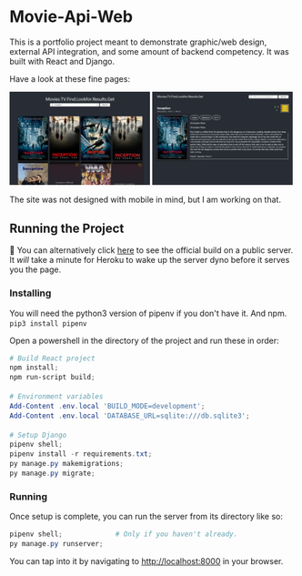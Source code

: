 # Movie-Api-Web

This is a portfolio project meant to demonstrate graphic/web design, external API integration,
and some amount of backend competency. It was built with React and Django.

Have a look at these fine pages:

<span float="left">
  <img src="github-show/search-page.png" alt="search page" width="49%" />
  <img src="github-show/detail-page.png" alt="details page" width="49%" />
</span>

The site was not designed with mobile in mind, but I am working on that.

## Running the Project
🔻 You can alternatively click [here](https://xpg-movie-api-web.herokuapp.com) to see
the official build on a public server. It *will* take a minute for Heroku to wake up the
server dyno before it serves you the page.

### Installing

You will need the python3 version of pipenv if you don't have it. And npm.  
`pip3 install pipenv`

Open a powershell in the directory of the project and run these in order:

```powershell
# Build React project
npm install;
npm run-script build;

# Environment variables
Add-Content .env.local 'BUILD_MODE=development';
Add-Content .env.local 'DATABASE_URL=sqlite:///db.sqlite3';

# Setup Django
pipenv shell;
pipenv install -r requirements.txt;
py manage.py makemigrations;
py manage.py migrate;
```

### Running

Once setup is complete, you can run the server from its directory like so:

```powershell
pipenv shell;             # Only if you haven't already.
py manage.py runserver;
```

You can tap into it by navigating to [http://localhost:8000](http://localhost:8000) in your browser.
